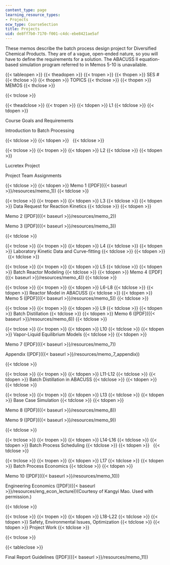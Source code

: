 ```yaml
---
content_type: page
learning_resource_types:
- Projects
ocw_type: CourseSection
title: Projects
uid: de8ff7b0-7170-f001-c4dc-ebe8421ae5af
---
```


These memos describe the batch process design project for Diversified Chemical Products. They are of a vague, open-ended nature, so you will have to define the requirements for a solution. The ABACUSS II equation-based simulation program referred to in Memos 5-10 is unavailable.

{{< tableopen >}}
{{< theadopen >}}
{{< tropen >}}
{{< thopen >}}
SES #
{{< thclose >}}
{{< thopen >}}
TOPICS
{{< thclose >}}
{{< thopen >}}
MEMOS
{{< thclose >}}

{{< trclose >}}

{{< theadclose >}}
{{< tropen >}}
{{< tdopen >}}
L1
{{< tdclose >}}
{{< tdopen >}}


Course Goals and Requirements

Introduction to Batch Processing


{{< tdclose >}}
{{< tdopen >}}
 
{{< tdclose >}}

{{< trclose >}}
{{< tropen >}}
{{< tdopen >}}
L2
{{< tdclose >}}
{{< tdopen >}}


Lucretex Project

Project Team Assignments


{{< tdclose >}}
{{< tdopen >}}
Memo 1 ([PDF]({{< baseurl >}}/resources/memo_1))
{{< tdclose >}}

{{< trclose >}}
{{< tropen >}}
{{< tdopen >}}
L3
{{< tdclose >}}
{{< tdopen >}}
Data Request for Reaction Kinetics
{{< tdclose >}}
{{< tdopen >}}


Memo 2 ([PDF]({{< baseurl >}}/resources/memo_2))

Memo 3 ([PDF]({{< baseurl >}}/resources/memo_3))


{{< tdclose >}}

{{< trclose >}}
{{< tropen >}}
{{< tdopen >}}
L4
{{< tdclose >}}
{{< tdopen >}}
Laboratory Kinetic Data and Curve-fitting
{{< tdclose >}}
{{< tdopen >}}
 
{{< tdclose >}}

{{< trclose >}}
{{< tropen >}}
{{< tdopen >}}
L5
{{< tdclose >}}
{{< tdopen >}}
Batch Reactor Modeling
{{< tdclose >}}
{{< tdopen >}}
Memo 4 ([PDF]({{< baseurl >}}/resources/memo_4))
{{< tdclose >}}

{{< trclose >}}
{{< tropen >}}
{{< tdopen >}}
L6-L8
{{< tdclose >}}
{{< tdopen >}}
Reactor Model in ABACUSS
{{< tdclose >}}
{{< tdopen >}}
Memo 5 ([PDF]({{< baseurl >}}/resources/memo_5))
{{< tdclose >}}

{{< trclose >}}
{{< tropen >}}
{{< tdopen >}}
L9
{{< tdclose >}}
{{< tdopen >}}
Batch Distillation
{{< tdclose >}}
{{< tdopen >}}
Memo 6 ([PDF]({{< baseurl >}}/resources/memo_6))
{{< tdclose >}}

{{< trclose >}}
{{< tropen >}}
{{< tdopen >}}
L10
{{< tdclose >}}
{{< tdopen >}}
Vapor-Liquid Equilibrium Models
{{< tdclose >}}
{{< tdopen >}}


Memo 7 ([PDF]({{< baseurl >}}/resources/memo_7))

Appendix ([PDF]({{< baseurl >}}/resources/memo_7_appendix))


{{< tdclose >}}

{{< trclose >}}
{{< tropen >}}
{{< tdopen >}}
L11-L12
{{< tdclose >}}
{{< tdopen >}}
Batch Distillation in ABACUSS
{{< tdclose >}}
{{< tdopen >}}
 
{{< tdclose >}}

{{< trclose >}}
{{< tropen >}}
{{< tdopen >}}
L13
{{< tdclose >}}
{{< tdopen >}}
Base Case Simulation
{{< tdclose >}}
{{< tdopen >}}


Memo 8 ([PDF]({{< baseurl >}}/resources/memo_8))

Memo 9 ([PDF]({{< baseurl >}}/resources/memo_9))


{{< tdclose >}}

{{< trclose >}}
{{< tropen >}}
{{< tdopen >}}
L14-L16
{{< tdclose >}}
{{< tdopen >}}
Batch Process Scheduling
{{< tdclose >}}
{{< tdopen >}}
 
{{< tdclose >}}

{{< trclose >}}
{{< tropen >}}
{{< tdopen >}}
L17
{{< tdclose >}}
{{< tdopen >}}
Batch Process Economics
{{< tdclose >}}
{{< tdopen >}}


Memo 10 ([PDF]({{< baseurl >}}/resources/memo_10))

Engineering Economics ([PDF]({{< baseurl >}}/resources/eng_econ_lecture))(Courtesy of Kangyi Mao. Used with permission.)


{{< tdclose >}}

{{< trclose >}}
{{< tropen >}}
{{< tdopen >}}
L18-L22
{{< tdclose >}}
{{< tdopen >}}
Safety, Environmental Issues, Optimization
{{< tdclose >}}
{{< tdopen >}}
Project Work
{{< tdclose >}}

{{< trclose >}}

{{< tableclose >}}

Final Report Guidelines ([PDF]({{< baseurl >}}/resources/memo_11))